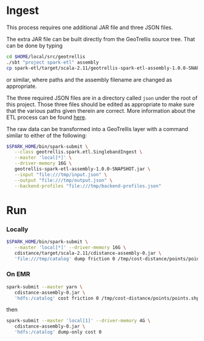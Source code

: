 # Ingest #

This process requires one additional JAR file and three JSON files.

The extra JAR file can be built directly from the GeoTrellis source tree.
That can be done by typing
```bash
cd $HOME/local/src/geotrellis
./sbt "project spark-etl" assembly
cp spark-etl/target/scala-2.11/geotrellis-spark-etl-assembly-1.0.0-SNAPSHOT.jar /tmp
```
or similar, where paths and the assembly filename are changed as appropriate.

The three required JSON files are in a directory called `json` under the root of this project.
Those three files should be edited as appropriate to make sure that the various paths given therein are correct.
More information about the ETL process can be found [here](https://github.com/geotrellis/geotrellis/blob/master/docs/spark-etl/spark-etl-run-examples.md).

The raw data can be transformed into a GeoTrellis layer with a command similar to either of the following:
```bash
$SPARK_HOME/bin/spark-submit \
   --class geotrellis.spark.etl.SinglebandIngest \
   --master 'local[*]' \
   --driver-memory 16G \
   geotrellis-spark-etl-assembly-1.0.0-SNAPSHOT.jar \
   --input "file:///tmp/input.json" \
   --output "file:///tmp/output.json" \
   --backend-profiles "file:///tmp/backend-profiles.json"
```

# Run #

### Locally ###

```bash
$SPARK_HOME/bin/spark-submit \
   --master 'local[*]' --driver-memory 16G \
   cdistance/target/scala-2.11/cdistance-assembly-0.jar \
   'file:///tmp/catalog' dump friction 0 /tmp/cost-distance/points/points.shp 200000
```

### On EMR ###

```bash
spark-submit --master yarn \
   cdistance-assembly-0.jar \
   'hdfs:/catalog' cost friction 0 /tmp/cost-distance/points/points.shp 200000
```
then
```bash
spark-submit --master 'local[1]' --driver-memory 4G \
   cdistance-assembly-0.jar \
   'hdfs:/catalog' dump-only cost 0
```

